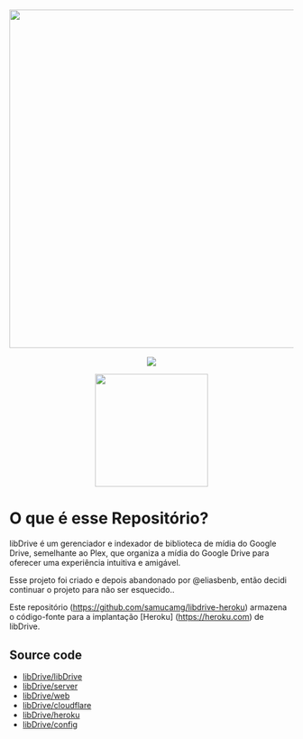 <a href="#">
  <h3 align="center">
    <img src="https://i.ibb.co/HVB5Dw1/lib-Drive-Header.png" width="600px" />
  </h3>
</a>
<p align="center">
  
  </a>
  <a href="https://github.com/libDrive/libDrive/releases/latest">
    <img src="https://img.shields.io/github/v/release/libDrive/libDrive?color=%234197fe&style=for-the-badge" />
  </a>
</p>
<p align="center">
  <a href="https://heroku.com/deploy?template=https://github.com/samucamg/libdrive-heroku/">
    <img src="https://img.shields.io/badge/Deploy%20To%20Heroku-blueviolet?style=for-the-badge&logo=heroku" width="200" />
  </a>
</p>

</p>

# O que é esse Repositório?

libDrive é um gerenciador e indexador de biblioteca de mídia do Google Drive, semelhante ao Plex, que organiza a mídia do Google Drive para oferecer uma experiência intuitiva e amigável.

Esse projeto foi criado e depois abandonado por @eliasbenb, então decidi continuar o projeto para não ser esquecido..

Este repositório (<https://github.com/samucamg/libdrive-heroku>) armazena o código-fonte para a implantação [Heroku] (https://heroku.com) de libDrive.
## Source code

- [libDrive/libDrive](https://github.com/libDrive/libDrive)
- [libDrive/server](https://github.com/libDrive/server)
- [libDrive/web](https://github.com/libDrive/web)
- [libDrive/cloudflare](https://github.com/libDrive/cloudflare)
- [libDrive/heroku](https://github.com/libDrive/heroku)
- [libDrive/config](https://github.com/libDrive/config)
